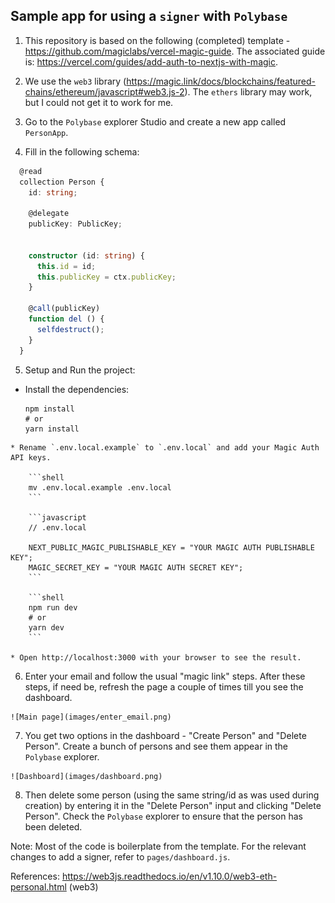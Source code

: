 ## Sample app for using a `signer` with `Polybase`

  1. This repository is based on the following (completed) template - https://github.com/magiclabs/vercel-magic-guide. The associated guide is: https://vercel.com/guides/add-auth-to-nextjs-with-magic.

  2. We use the `web3` library (https://magic.link/docs/blockchains/featured-chains/ethereum/javascript#web3.js-2). The `ethers` library may work, but I could not get it to work for me.

  3. Go to the `Polybase` explorer Studio and create a new app called `PersonApp`.

  4. Fill in the following schema:

  ```typescript
    @read
    collection Person {
      id: string;

      @delegate
      publicKey: PublicKey;

      
      constructor (id: string) {
        this.id = id;
        this.publicKey = ctx.publicKey;
      }

      @call(publicKey)
      function del () {
        selfdestruct();
      }
    }
  ```
  5. Setup and Run the project:

   * Install the dependencies:

        ```shell
        npm install
        # or
        yarn install
        ```

    * Rename `.env.local.example` to `.env.local` and add your Magic Auth API keys.

        ```shell
        mv .env.local.example .env.local
        ```

        ```javascript
        // .env.local

        NEXT_PUBLIC_MAGIC_PUBLISHABLE_KEY = "YOUR MAGIC AUTH PUBLISHABLE KEY";
        MAGIC_SECRET_KEY = "YOUR MAGIC AUTH SECRET KEY";
        ```

        ```shell
        npm run dev
        # or
        yarn dev
        ```

    * Open http://localhost:3000 with your browser to see the result.

  6. Enter your email and follow the usual "magic link" steps. After these steps, if need be, refresh the page a couple of times till you see the dashboard.

    ![Main page](images/enter_email.png)

  7. You get two options in the dashboard - "Create Person" and "Delete Person". Create a bunch of persons and see them appear in the `Polybase` explorer.

    ![Dashboard](images/dashboard.png)

  8. Then delete some person (using the same string/id as was used during creation) by entering it in the "Delete Person" input and clicking "Delete Person". 
     Check the `Polybase` explorer to ensure that the person has been deleted.

Note: Most of the code is boilerplate from the template. For the relevant changes to add a signer, refer to `pages/dashboard.js`.

References: https://web3js.readthedocs.io/en/v1.10.0/web3-eth-personal.html (web3)
